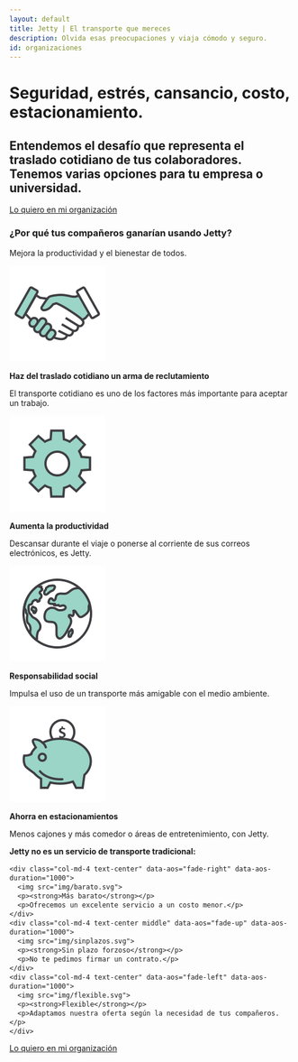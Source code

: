 ```yaml
---
layout: default
title: Jetty | El transporte que mereces
description: Olvida esas preocupaciones y viaja cómodo y seguro.
id: organizaciones
---
```


<div class="header-organizaciones">
  <div class="container header-content-organizaciones">
    <div class="row">
      <div class="col-md-8" data-aos="fade-left" data-aos-easing="ease-out-sine" data-aos-duration="1000">
        <h1>Seguridad, estrés, cansancio, costo, estacionamiento.</h1>
        <h2>Entendemos el desafío que representa el traslado cotidiano de tus colaboradores. Tenemos varias opciones para tu empresa o universidad. </h2>
        <a class="typeform-share btn btn-default btn-gray" href="https://cledestino.typeform.com/to/XE4Rwj" data-mode="1" target="_blank">Lo quiero en mi organización</a>
      </div>
      <div class="col-md-4"></div>
    </div>
  </div>
</div>

<div class="container porque-content">
  <div class="row">
    <div class="col-md-12 text-center porque-title" data-aos="fade-up">
      <h3>¿Por qué tus compañeros ganarían usando Jetty? </h3>
      <p>Mejora la productividad y el bienestar de todos.</p>
    </div>
  </div>

  <div class="row cuatro-puntos">
    <div class="col-md-3 porque text-center" data-aos="zoom-out-right" data-aos-duration="1000">
      <img src="img/manos.svg">
      <p><strong>Haz del traslado cotidiano un arma de reclutamiento</strong></p>
      <p>El transporte cotidiano es uno de los factores más importante para aceptar un trabajo.</p>
    </div>
    <div class="col-md-3 porque text-center" data-aos="zoom-out" data-aos-duration="500">
      <img src="img/engrane.svg">
      <p><strong>Aumenta la productividad</strong></p>
      <p>Descansar durante el viaje o ponerse al corriente de sus correos electrónicos, es Jetty.</p>
    </div>
    <div class="col-md-3 porque text-center" data-aos="zoom-out" data-aos-duration="500">
      <img src="img/mundo.svg">
      <p><strong>Responsabilidad social</strong></p>
      <p>Impulsa el uso de un transporte más amigable con el medio ambiente.</p>
    </div>
    <div class="col-md-3 porque text-center" data-aos="zoom-out-left" data-aos-duration="1000">
      <img src="img/alcancia.svg">
      <p><strong>Ahorra en estacionamientos</strong></p>
      <p>Menos cajones y más comedor o áreas de entretenimiento, con Jetty.</p>
    </div>
  </div>

  <div class="row tres-puntos">
    <div class="col-md-12 text-center tres-puntos-title" data-aos="fade-up" data-aos-duration="1000">
      <p><strong>Jetty no es un servicio de transporte tradicional:</strong></p>
    </div>

    <div class="col-md-4 text-center" data-aos="fade-right" data-aos-duration="1000">
      <img src="img/barato.svg">
      <p><strong>Más barato</strong></p>
      <p>Ofrecemos un excelente servicio a un costo menor.</p>
    </div>
    <div class="col-md-4 text-center middle" data-aos="fade-up" data-aos-duration="1000">
      <img src="img/sinplazos.svg">
      <p><strong>Sin plazo forzoso</strong></p>
      <p>No te pedimos firmar un contrato.</p>
    </div>
    <div class="col-md-4 text-center" data-aos="fade-left" data-aos-duration="1000">
      <img src="img/flexible.svg">
      <p><strong>Flexible</strong></p>
      <p>Adaptamos nuestra oferta según la necesidad de tus compañeros.</p>
    </div>
  </div>

  <div class="row tres-puntos">
    <div class="col-md-12 text-center" data-aos="fade-up">
      <a class="typeform-share btn btn-default btn-gray" href="https://cledestino.typeform.com/to/XE4Rwj" data-mode="1" target="_blank">Lo quiero en mi organización</a>
    </div>
  </div>
</div>


